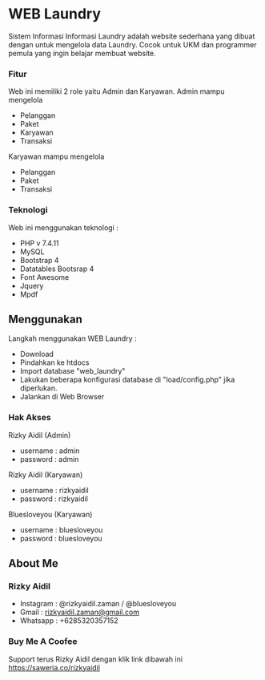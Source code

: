 # WEB Laundry
Sistem Informasi Informasi Laundry adalah website sederhana yang dibuat dengan untuk mengelola data Laundry. Cocok untuk UKM dan programmer pemula yang ingin belajar membuat website.

### Fitur

Web ini memiliki 2 role yaitu Admin dan Karyawan.
Admin mampu mengelola
  - Pelanggan
  - Paket
  - Karyawan
  - Transaksi
 
Karyawan mampu mengelola
  - Pelanggan
  - Paket
  - Transaksi

### Teknologi

Web ini menggunakan teknologi :
  - PHP v 7.4.11
  - MySQL
  - Bootstrap 4
  - Datatables Bootsrap 4
  - Font Awesome
  - Jquery
  - Mpdf
  
## Menggunakan 

Langkah menggunakan WEB Laundry :
  - Download
  - Pindahkan ke htdocs
  - Import database "web_laundry"
  - Lakukan beberapa konfigurasi database di "load/config.php" jika diperlukan.
  - Jalankan di Web Browser

### Hak Akses

Rizky Aidil (Admin)
- username : admin
- password : admin

Rizky Aidil (Karyawan)
- username : rizkyaidil
- password : rizkyaidil

Bluesloveyou (Karyawan)
- username : bluesloveyou
- password : bluesloveyou


## About Me

### Rizky Aidil
- Instagram : @rizkyaidil.zaman / @bluesloveyou
- Gmail     : rizkyaidil.zaman@gmail.com
- Whatsapp  : +6285320357152

### Buy Me A Coofee
Support terus Rizky Aidil dengan klik link dibawah ini
https://saweria.co/rizkyaidil

